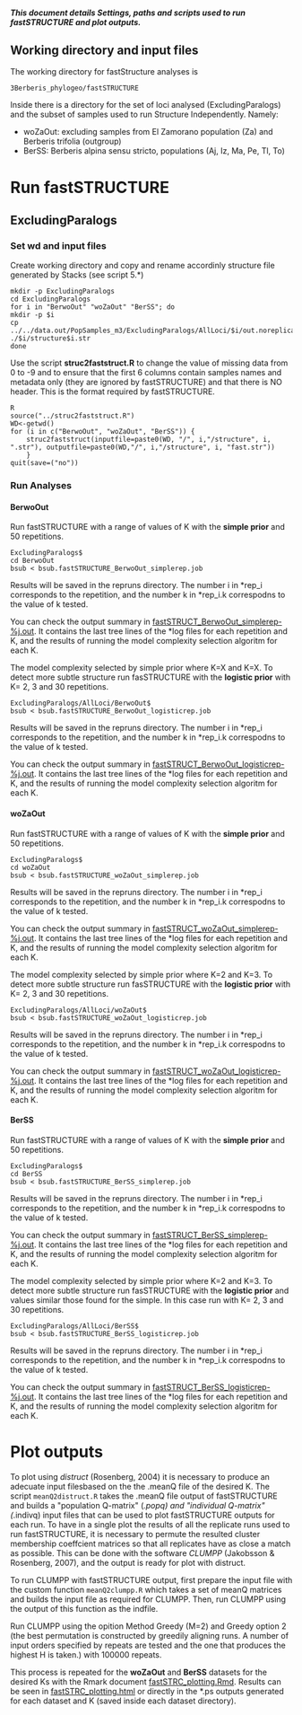 
##### This document details Settings, paths and scripts used to run fastSTRUCTURE and plot outputs.



Working directory and input files
------------------------------------------

The working directory for fastStructure analyses is

```
3Berberis_phylogeo/fastSTRUCTURE
```

Inside there is a directory for the set of loci analysed (ExcludingParalogs) and the subset of samples used to run Structure Independently. Namely:

* woZaOut: excluding samples from El Zamorano population (Za) and Berberis trifolia (outgroup)
* BerSS: Berberis alpina sensu stricto, populations (Aj, Iz, Ma, Pe, Tl, To)


Run fastSTRUCTURE
======================


ExcludingParalogs
------------

### Set wd and input files 
Create working directory and copy and rename accordinly structure file generated by Stacks (see script 5.*) 


```
mkdir -p ExcludingParalogs
cd ExcludingParalogs
for i in "BerwoOut" "woZaOut" "BerSS"; do
mkdir -p $i
cp ../../data.out/PopSamples_m3/ExcludingParalogs/AllLoci/$i/out.noreplicates/batch_1.structure.tsv ./$i/structure$i.str
done

```

Use the script **struc2faststruct.R** to change the value of missing data from 0 to -9 and to ensure that the first 6 columns contain samples names and metadata only (they are ignored by fastSTRUCTURE) and that there is NO header. This is the format required by fastSTRUCTURE.

```
R 
source("../struc2faststruct.R")
WD<-getwd()
for (i in c("BerwoOut", "woZaOut", "BerSS")) {
	struc2faststruct(inputfile=paste0(WD, "/", i,"/structure", i, ".str"), outputfile=paste0(WD,"/", i,"/structure", i, "fast.str"))
	} 
quit(save=("no"))
```


### Run Analyses

#### BerwoOut

Run fastSTRUCTURE with a range of values of K with the **simple prior** and 50 repetitions. 

```
ExcludingParalogs$
cd BerwoOut
bsub < bsub.fastSTRUCTURE_BerwoOut_simplerep.job
```

Results will be saved in the repruns directory. The number i in *rep_i corresponds to the repetition, and the number k in *rep_i.k correspodns to the value of k tested. 

You can check the output summary in [fastSTRUCT_BerwoOut_simplerep-%j.out](./fastSTRUCTURE/ExcludingParalogs/AllLoci/BerwoOut/fastSTRUCT_BerwoOut_simplere-%j.out). It contains the last tree lines of the *log files for each repetition and K, and the results of running the model complexity selection algoritm for each K. 


The model complexity selected by simple prior where K=X and K=X. To detect more subtle structure run fasSTRUCTURE with the **logistic prior** with K= 2, 3 and 30 repetitions.

```
ExcludingParalogs/AllLoci/BerwoOut$
bsub < bsub.fastSTRUCTURE_BerwoOut_logisticrep.job
```

Results will be saved in the repruns directory. The number i in *rep_i corresponds to the repetition, and the number k in *rep_i.k correspodns to the value of k tested. 

You can check the output summary in [fastSTRUCT_BerwoOut_logisticrep-%j.out](./fastSTRUCTURE/ExcludingParalogs/AllLoci/BerwoOut/fastSTRUCT_BerwoOut_logisticrep-%j.out). It contains the last tree lines of the *log files for each repetition and K, and the results of running the model complexity selection algoritm for each K. 


#### woZaOut

Run fastSTRUCTURE with a range of values of K with the **simple prior** and 50 repetitions. 

```
ExcludingParalogs$
cd woZaOut
bsub < bsub.fastSTRUCTURE_woZaOut_simplerep.job
```

Results will be saved in the repruns directory. The number i in *rep_i corresponds to the repetition, and the number k in *rep_i.k correspodns to the value of k tested. 

You can check the output summary in [fastSTRUCT_woZaOut_simplerep-%j.out](./fastSTRUCTURE/ExcludingParalogs/AllLoci/woZaOut/fastSTRUCT_woZaOut_simplere-%j.out). It contains the last tree lines of the *log files for each repetition and K, and the results of running the model complexity selection algoritm for each K. 


The model complexity selected by simple prior where K=2 and K=3. To detect more subtle structure run fasSTRUCTURE with the **logistic prior** with K= 2, 3 and 30 repetitions.

```
ExcludingParalogs/AllLoci/woZaOut$
bsub < bsub.fastSTRUCTURE_woZaOut_logisticrep.job
```

Results will be saved in the repruns directory. The number i in *rep_i corresponds to the repetition, and the number k in *rep_i.k correspodns to the value of k tested. 

You can check the output summary in [fastSTRUCT_woZaOut_logisticrep-%j.out](./fastSTRUCTURE/ExcludingParalogs/AllLoci/woZaOut/fastSTRUCT_woZaOut_logisticrep-%j.out). It contains the last tree lines of the *log files for each repetition and K, and the results of running the model complexity selection algoritm for each K. 



#### BerSS

Run fastSTRUCTURE with a range of values of K with the **simple prior** and 50 repetitions. 

```
ExcludingParalogs$
cd BerSS
bsub < bsub.fastSTRUCTURE_BerSS_simplerep.job
```

Results will be saved in the repruns directory. The number i in *rep_i corresponds to the repetition, and the number k in *rep_i.k correspodns to the value of k tested. 

You can check the output summary in [fastSTRUCT_BerSS_simplerep-%j.out](./fastSTRUCTURE/ExcludingParalogs/AllLoci/BerSS/fastSTRUCT_BerSS_simplere-%j.out). It contains the last tree lines of the *log files for each repetition and K, and the results of running the model complexity selection algoritm for each K. 


The model complexity selected by simple prior where K=2 and K=3. To detect more subtle structure run fasSTRUCTURE with the **logistic prior** and values similar those found for the simple. In this case run with K= 2, 3 and 30 repetitions.

```
ExcludingParalogs/AllLoci/BerSS$
bsub < bsub.fastSTRUCTURE_BerSS_logisticrep.job
```

Results will be saved in the repruns directory. The number i in *rep_i corresponds to the repetition, and the number k in *rep_i.k correspodns to the value of k tested. 

You can check the output summary in [fastSTRUCT_BerSS_logisticrep-%j.out](./fastSTRUCTURE/ExcludingParalogs/AllLoci/BerSS/fastSTRUCT_BerSS_logisticrep-%j.out). It contains the last tree lines of the *log files for each repetition and K, and the results of running the model complexity selection algoritm for each K. 







Plot outputs
======================


To plot using *distruct* (Rosenberg, 2004) it is necessary to produce an adecuate input filesbased on the the .meanQ file of the desired K. The script `meanQ2distruct.R` takes the .meanQ file output of fastSTRUCTURE and builds a "population Q-matrix" (*.popq) and "individual Q-matrix" (*.indivq) input files that can be used to plot fastSTRUCTURE outputs for each run. To have in a single plot the results of all the replicate runs used to run fastSTRUCTURE, it is necessary to permute the resulted cluster membership coeffcient matrices so that all replicates have as close a match as possible. This can be done with the software *CLUMPP* (Jakobsson & Rosenberg, 2007), and the output is ready for plot with distruct.  

To run CLUMPP with fastSTRUCTURE output, first prepare the input file with the custom function `meanQ2clumpp.R` which takes a set of meanQ matrices and builds the input file as required for CLUMPP. Then, run CLUMPP using the output of this function as the indfile.  

Run CLUMPP using the opition Method Greedy (M=2) and Greedy option 2 (the best permutation is constructed by greedily aligning runs. A number of input orders specified by repeats are tested and the one that produces the highest H is taken.) with 100000 repeats.

This process is repeated for the **woZaOut** and **BerSS** datasets for the desired Ks with the Rmark document [fastSTRC_plotting.Rmd](./fastSTRC_plotting.Rmd). Results can be seen in [fastSTRC_plotting.html](./fastSTRC_plotting.html) or directly in the *.ps outputs generated for each dataset and K (saved inside each dataset directory).



